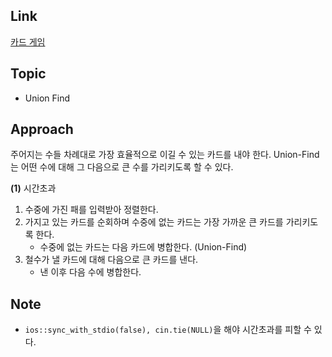 ## Link
[카드 게임](https://www.acmicpc.net/problem/16566)

## Topic
- Union Find

## Approach
 주어지는 수들 차례대로 가장 효율적으로 이길 수 있는 카드를 내야 한다. Union-Find는 어떤 수에 대해 그 다음으로 큰 수를 가리키도록 할 수 있다.

**(1)** 시간초과
1. 수중에 가진 패를 입력받아 정렬한다.
2. 가지고 있는 카드를 순회하며 수중에 없는 카드는 가장 가까운 큰 카드를 가리키도록 한다.
    - 수중에 없는 카드는 다음 카드에 병합한다. (Union-Find)
3. 철수가 낼 카드에 대해 다음으로 큰 카드를 낸다.
    - 낸 이후 다음 수에 병합한다.

## Note
- `ios::sync_with_stdio(false), cin.tie(NULL)`을 해야 시간초과를 피할 수 있다.
